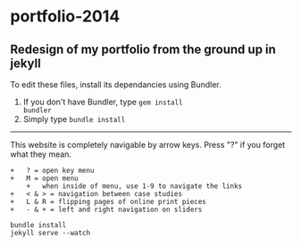 portfolio-2014
==============

Redesign of my portfolio from the ground up in jekyll
--------------

To edit these files, install its dependancies using Bundler.

1. If you don't have Bundler, type <code>gem install bundler</code>
2. Simply type <code>bundle install</code>

* * *

This website is completely navigable by arrow keys. Press "?" if you forget what they mean.

	+	? = open key menu
	+	M = open menu
		+	when inside of menu, use 1-9 to navigate the links
	+	< & > = navigation between case studies
	+	L & R = flipping pages of online print pieces
	+	- & + = left and right navigation on sliders


```
bundle install
jekyll serve --watch
```